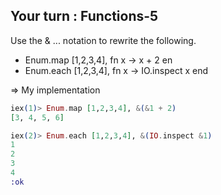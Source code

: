 ## Your turn : Functions-5

Use the & ... notation to rewrite the following.
- Enum.map [1,2,3,4], fn x -> x + 2 en
- Enum.each [1,2,3,4], fn x -> IO.inspect x end

=> My implementation
```elixir
iex(1)> Enum.map [1,2,3,4], &(&1 + 2)      
[3, 4, 5, 6]

iex(2)> Enum.each [1,2,3,4], &(IO.inspect &1)
1
2
3
4
:ok
```
